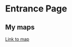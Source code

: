 # Entrance Page

## My maps
[Link to map](https://scotwheeler.github.io/PRtourism/scot_parkrun_map.html)
